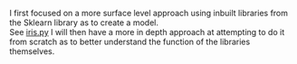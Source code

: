 I first focused on a more surface level approach using inbuilt libraries from the Sklearn library as to create a model.  
See [iris.py](https://github.com/JanThan/LearningML/blob/master/IRIS/iris.py)
I will then have a more in depth approach at attempting to do it from scratch as to better understand the function of the libraries themselves.
